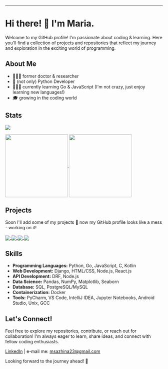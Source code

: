 ---

# Hi there! 👋 I'm Maria.

Welcome to my GitHub profile! 
I'm passionate about coding & learning. Here you'll find a collection of projects and repositories that reflect my journey and exploration in the exciting world of programming.

## About Me

- 👩🏻‍🔬 former doctor & researcher
- 🐍 (not only) Python Developer
- 🧚🏻‍♀️ currently learning Go & JavaScript (I'm not crazy, just enjoy learning new languages!)
- 🎓 growing in the coding world

## Stats

![](https://github-readme-stats.vercel.app/api?username=Abbas-Aljuaifari&theme=blue-green&hide_border=true&include_all_commits=false&count_private=false)<br/>

<a href="https://github.com/kooken/github-readme-stats">
  <img height=200 align="center" src="https://github-readme-stats-marias-projects-3dbf7adc.vercel.app/api?username=kooken&show_icons=true&theme=buefy&card_width=320&hide_rank=true&include_all_commits=true" />
</a>
<a href="https://github.com/kooken/github-readme-stats">
  <img height=200 align="center" src="https://github-readme-stats-marias-projects-3dbf7adc.vercel.app/api/top-langs?username=kooken&theme=buefy&show_icons=true&layout=compact&card_width=320&hide=dockerfile" />
</a>

## Projects

Soon I'll add some of my projects 💫 now my GitHub profile looks like a mess - working on it!

<a href="https://github.com/kooken/C-Piscine-Hive">
  <img align="center" src="https://github-readme-stats-marias-projects-3dbf7adc.vercel.app/api/pin/?username=kooken&repo=C-Piscine-Hive&theme=buefy" />
</a>
<a href="https://github.com/kooken/koodSisuSprint">
  <img align="center" src="https://github-readme-stats-marias-projects-3dbf7adc.vercel.app/api/pin/?username=kooken&repo=koodSisuSprint&theme=buefy" />
</a>
<a href="https://github.com/kooken/Bulletin-Board">
  <img align="center" src="https://github-readme-stats-marias-projects-3dbf7adc.vercel.app/api/pin/?username=kooken&repo=Bulletin-Board&theme=buefy" />
</a>
<a href="https://github.com/kooken/JavaScript">
  <img align="center" src="https://github-readme-stats-marias-projects-3dbf7adc.vercel.app/api/pin/?username=kooken&repo=JavaScript&theme=buefy" />
</a>

## Skills

- **Programming Languages:** Python, Go, JavaScript, C, Kotlin
- **Web Development:** Django, HTML/CSS, Node.js, React.js
- **API Development:** DRF, Node.js 
- **Data Science:** Pandas, NumPy, Matplotlib, Seaborn
- **Database:** SQL, PostgreSQL/MySQL
- **Containerization:** Docker
- **Tools:** PyCharm, VS Code, IntelliJ IDEA, Jupyter Notebooks, Android Studio, Unix, GCC

## Let's Connect!

Feel free to explore my repositories, contribute, or reach out for collaboration! I'm always eager to learn, share ideas, and connect with fellow coding enthusiasts.

[LinkedIn](https://www.linkedin.com/in/mariasazhina/) | e-mail me: msazhina23@gmail.com

Looking forward to the journey ahead! 🚀

